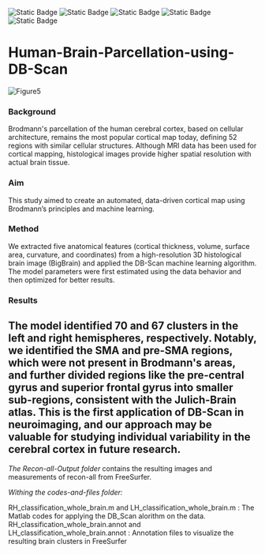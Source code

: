 ![Static Badge](https://img.shields.io/badge/Clustering-FF0000)
![Static Badge](https://img.shields.io/badge/Neuroimaging-FF0000)
![Static Badge](https://img.shields.io/badge/AI-8A2BE2)
![Static Badge](https://img.shields.io/badge/Python-8A2BE2)
![Static Badge](https://img.shields.io/badge/Human%20Brain-4CAF50)

# Human-Brain-Parcellation-using-DB-Scan

![Figure5](https://github.com/user-attachments/assets/0b2ec14f-41e8-4a23-90e6-e9024b09d37a)

### Background

Brodmann's parcellation of the human cerebral cortex, based on cellular architecture, remains the most popular cortical map today, defining 52 regions with similar cellular structures. Although MRI data has been used for cortical mapping, histological images provide higher spatial resolution with actual brain tissue. 

### Aim

This study aimed to create an automated, data-driven cortical map using Brodmann’s principles and machine learning.

### Method

We extracted five anatomical features (cortical thickness, volume, surface area, curvature, and coordinates) from a high-resolution 3D histological brain image (BigBrain) and applied the DB-Scan machine learning algorithm. The model parameters were first estimated using the data behavior and then optimized for better results.

### Results

The model identified 70 and 67 clusters in the left and right hemispheres, respectively. Notably, we identified the SMA and pre-SMA regions, which were not present in Brodmann's areas, and further divided regions like the pre-central gyrus and superior frontal gyrus into smaller sub-regions, consistent with the Julich-Brain atlas. This is the first application of DB-Scan in neuroimaging, and our approach may be valuable for studying individual variability in the cerebral cortex in future research.
---

*The Recon-all-Output folder* contains the resulting images and measurements of recon-all from FreeSurfer.

*Withing the codes-and-files folder:*

RH_classification_whole_brain.m and LH_classification_whole_brain.m : The Matlab codes for applying the DB_Scan alorithm on the data.
RH_classification_whole_brain.annot and LH_classification_whole_brain.annot : Annotation files to visualize the resulting brain clusters in FreeSurfer

